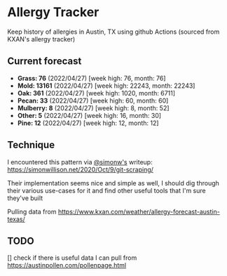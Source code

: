 # Allergy Tracker

Keep history of allergies in Austin, TX using github Actions (sourced from KXAN's allergy tracker)

## Current forecast
<!-- INJECT FORECAST -->
- **Grass: 76** (2022/04/27)  [week high: 76, month: 76]
- **Mold: 13161** (2022/04/27)  [week high: 22243, month: 22243]
- **Oak: 361** (2022/04/27)  [week high: 1020, month: 6711]
- **Pecan: 33** (2022/04/27)  [week high: 60, month: 60]
- **Mulberry: 8** (2022/04/27)  [week high: 8, month: 52]
- **Other: 5** (2022/04/27)  [week high: 16, month: 30]
- **Pine: 12** (2022/04/27)  [week high: 12, month: 12]
<!-- END INJECT FORECAST -->

## Technique

I encountered this pattern via [@simonw's](https://github.com/simonw) writeup: https://simonwillison.net/2020/Oct/9/git-scraping/

Their implementation seems nice and simple as well, I should dig through their various use-cases for it and find other useful tools that I'm sure they've built

Pulling data from https://www.kxan.com/weather/allergy-forecast-austin-texas/

## TODO

[] check if there is useful data I can pull from https://austinpollen.com/pollenpage.html
